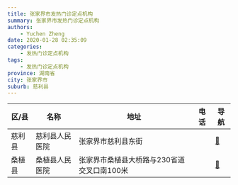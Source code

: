 ```yaml
---
title: 张家界市发热门诊定点机构
summary: 张家界市发热门诊定点机构
authors: 
    - Yuchen Zheng
date: 2020-01-28 02:35:09
categories: 
    - 发热门诊定点机构
tags: 
    - 发热门诊定点机构
province: 湖南省
city: 张家界市
suburb: 慈利县
---
```


|  区/县  |  名称  |  地址  |  电话  |  导航  |
|------|-------|------|------|------|
|  慈利县  |  慈利县人民医院  |  张家界市慈利县东街  |    |  [🧭](https://ditu.amap.com/search?query=慈利县人民医院)  
|  桑植县  |  桑植县人民医院  |  张家界市桑植县大桥路与230省道交叉口南100米  |    |  [🧭](https://ditu.amap.com/search?query=桑植县人民医院)  

